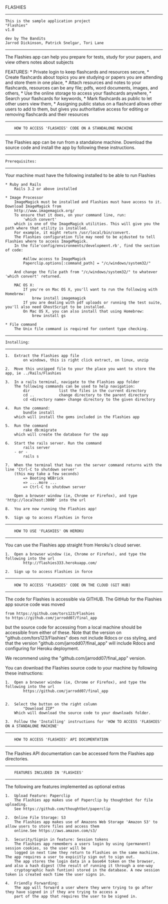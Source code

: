 FLASHIES
***************************************************************************************************************************************************
	This is the sample application project
	"Flashies"
	v1.0
	
	dev by The Bandits
	Jarrod Dickinson, Patrick Snelgar, Tori Lane
***************************************************************************************************************************************************

The Flashies app can help you prepare for tests, study for your papers, and view others notes about subjects

FEATURES:
	* Private login to keep flashcards and resources secure,
	* Create flashcards about topics you are studying or papers you are attending and store them in one place,
	* Attach resources and notes to your flashcards, resources can be any file; pdfs, word documents, images, and others,
	* Use the online storage to access your flashcards anywhere,
	* Search your flashcards for keywords,
	* Mark flashcards as public to let other users view them,
	* Assigning public status on a flashcard allows other users to add to them, but gives you authoritative access for 
	  editing or removing flashcards and their resources


***************************************************************************************************************************************************
		HOW TO ACCESS 'FLASHIES' CODE ON A STANDALONE MACHINE
***************************************************************************************************************************************************
The Flashies app can be run from a standalone machine. Download the source code and install the app by 
following these instructions.

----------------------------
	Prerequisites:
----------------------------
Your machine must have the following installed to be able to run Flashies

	* Ruby and Rails
		Rails 3.2 or above installed

	* Image Processor
		ImageMagick must be installed and Flashies must have access to it. Download ImageMagick from 
		http://www.imagemagick.org/ 
		To ensure that it does, on your command line, run: 
			'which convert' 
		which is one of the ImageMagick utilities. This will give you the path where that utility is installed. 
		For example, it might return /usr/local/bin/convert.
		The Flashies configuration file may need to be ajdusted to tell Flashies where to access ImageMagick. 
		In the file'config/environments/development.rb', find the section of code:

			#allow access to ImageMagick
  			Paperclip.options[:command_path] = "/c/windows/system32/"

		And change the file path from "/c/windows/system32/" to whatever 'which convert' returned.
		
		MAC OS X:
			If you're on Mac OS X, you'll want to run the following with Homebrew:
				brew install imagemagick
			If you are dealing with pdf uploads or running the test suite, you'll also need GhostScript to be installed. 
			On Mac OS X, you can also install that using Homebrew:
				brew install gs
				
	* File command
		The Unix file command is required for content type checking.

----------------------------
	Installing:
----------------------------

	1. 	Extract the Flashies app file
			on windows, this is right click extract, on linux, unzip

	2. 	Move this unzipped file to your the place you want to store the app, ie ../Rails/Flashies

	3. 	In a rails terminal, navigate to the Flashies app folder
	   	The following commands can be used to help navigation:
			dir 			list the files in the current directory
			cd ..			change directory to the parent directory
			cd <directory name>	change directory to the given directory

	4. 	Run the command:
			bundle install
	   	which will install the gems included in the Flashies app

	5. 	Run the command 
			rake db:migrate
	   	which will create the database for the app
	
	6. 	Start the rails server. Run the command
			rails server
		- or -
			rails s

	7. 	When the terminal that has run the server command returns with the line 'Ctrl-C to shutdown server' 
		(this may take a few seconds)
			=> Booting WEBrick
			=> ....more ...
			=> Ctrl-C to shutdown server

	   	Open a browser window (ie, Chrome or Firefox), and type 'http://localhost:3000' into the url

	8. 	You are now running the Flashies app!
 
	9. 	Sign up to access Flashies in force


***************************************************************************************************************************************************
		HOW TO USE 'FLASHIES' ON HEROKU
***************************************************************************************************************************************************
You can use the Flashies app straight from Heroku's cloud server.

	1. 	Open a browser window (ie, Chrome or Firefox), and type the following into the url
			http://flashies333.herokuapp.com/

	2. 	Sign up to access Flashies in force
	
	
***************************************************************************************************************************************************
		HOW TO ACCESS 'FLASHIES' CODE ON THE CLOUD (GIT HUB)
***************************************************************************************************************************************************
The code for Flashies is accessible via GITHUB. 
The GitHub for the Flashies app source code was moved 

	from https://github.com/tors123/Flashies 
	to https://github.com/jarrodd07/final_app
	
but the source code for accessing from a local machine should be accessible from either of these.
Note that the version on "github.com/tors123/Flashies" does not include Rdocs or css styling,
and that the version "github.com/jarrodd07/final_app" will include Rdocs and configuring for Heroku deployment.

We recommend using the "github.com/jarrodd07/final_app" version.

You can download the Flashies source code to your machine by following these instructions:

	1. 	Open a browser window (ie, Chrome or Firefox), and type the following into the url
			https://github.com/jarrodd07/final_app
			

	2. 	Select the button on the right column	
			"Download ZIP"
		Which will download the source code to your downloads folder.
	
	3. 	Follow the 'Installing' instructions for 'HOW TO ACCESS 'FLASHIES' ON A STANDALONE MACHINE'
		
		
***************************************************************************************************************************************************
		HOW TO ACCESS 'FLASHIES' API DOCUMENTATION
***************************************************************************************************************************************************
The Flashies API documentation can be accessed form the Flashies app directories.



***************************************************************************************************************************************************
		FEATURES INCLUDED IN 'FLASHIES'
***************************************************************************************************************************************************
The following are features implemented as optional extras

	1.	Upload Feature: Paperclip
		The Flashies app makes use of Paperclip by thoughtbot for file uploading.
		See https://github.com/thoughtbot/paperclip
		
	2. 	Online File Storage: S3
		The Flashies app makes use of Amazons Web Storage 'Amazon S3' to allow users to store files and access them 
		online.See https://aws.amazon.com/s3/
		
	3. 	Security/Signin in feature: Session tokens
		The Flashies app remembers a users login by using (permanent) session cookies, so the user will be 
		logged in next time they return to Flashies on the same machiine. The app requires a user to expicitly sign out to sign out. 
		The app stores the login data in a base64 token on the browser, and also a hash digest (the result of running it through a one-way 
		cryptographic hash funtion) stored in the database. A new session token is created each time the user signs in.
		
	4.	Friendly Forwarding: 
		The app will forward a user where they were trying to go after they have signed in if they are trying to access a 
		part of the app that requires the user to be signed in.
		